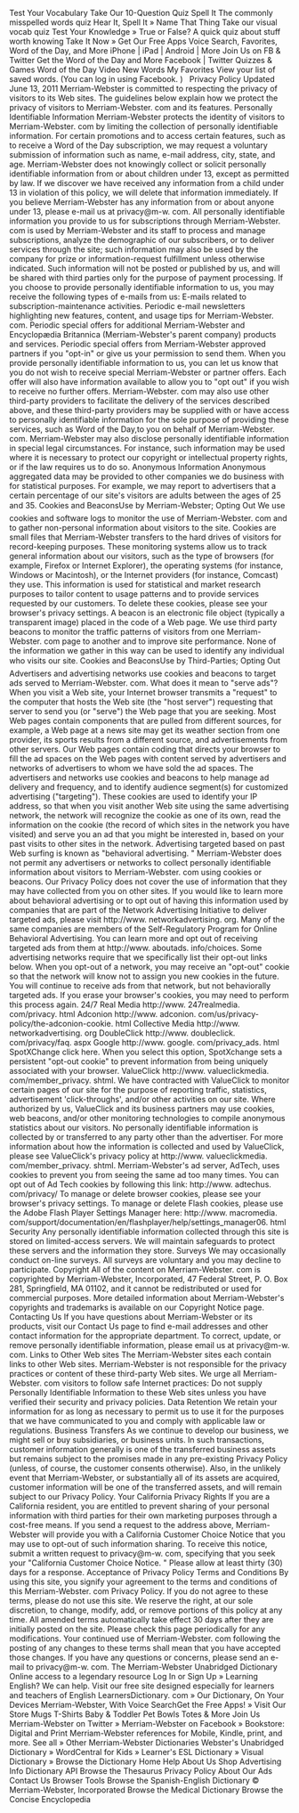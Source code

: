 Test Your Vocabulary Take Our 10-Question Quiz Spell It The commonly misspelled words quiz Hear It, Spell It » Name That Thing Take our visual vocab quiz Test Your Knowledge » True or False? A quick quiz about stuff worth knowing Take It Now » Get Our Free Apps Voice Search, Favorites, Word of the Day, and More iPhone | iPad | Android | More Join Us on FB & Twitter Get the Word of the Day and More Facebook | Twitter Quizzes & Games Word of the Day Video New Words My Favorites View your list of saved words. (You can log in using Facebook. )   Privacy Policy Updated June 13, 2011 Merriam-Webster is committed to respecting the privacy of visitors to its Web sites. The guidelines below explain how we protect the privacy of visitors to Merriam-Webster. com and its features. Personally Identifiable Information Merriam-Webster protects the identity of visitors to Merriam-Webster. com by limiting the collection of personally identifiable information. For certain promotions and to access certain features, such as to receive a Word of the Day subscription, we may request a voluntary submission of information such as name, e-mail address, city, state, and age. Merriam-Webster does not knowingly collect or solicit personally identifiable information from or about children under 13, except as permitted by law. If we discover we have received any information from a child under 13 in violation of this policy, we will delete that information immediately. If you believe Merriam-Webster has any information from or about anyone under 13, please e-mail us at privacy@m-w. com. All personally identifiable information you provide to us for subscriptions through Merriam-Webster. com is used by Merriam-Webster and its staff to process and manage subscriptions, analyze the demographic of our subscribers, or to deliver services through the site; such information may also be used by the company for prize or information-request fulfillment unless otherwise indicated. Such information will not be posted or published by us, and will be shared with third parties only for the purpose of payment processing. If you choose to provide personally identifiable information to us, you may receive the following types of e-mails from us: E-mails related to subscription-maintenance activities. Periodic e-mail newsletters highlighting new features, content, and usage tips for Merriam-Webster. com. Periodic special offers for additional Merriam-Webster and Encyclopædia Britannica (Merriam-Webster's parent company) products and services. Periodic special offers from Merriam-Webster approved partners if you "opt-in" or give us your permission to send them. When you provide personally identifiable information to us, you can let us know that you do not wish to receive special Merriam-Webster or partner offers. Each offer will also have information available to allow you to "opt out" if you wish to receive no further offers. Merriam-Webster. com may also use other third-party providers to facilitate the delivery of the services described above, and these third-party providers may be supplied with or have access to personally identifiable information for the sole purpose of providing these services, such as Word of the Day,to you on behalf of Merriam-Webster. com. Merriam-Webster may also disclose personally identifiable information in special legal circumstances. For instance, such information may be used where it is necessary to protect our copyright or intellectual property rights, or if the law requires us to do so. Anonymous Information Anonymous aggregated data may be provided to other companies we do business with for statistical purposes. For example, we may report to advertisers that a certain percentage of our site's visitors are adults between the ages of 25 and 35. Cookies and BeaconsUse by Merriam-Webster; Opting Out We use cookies and software logs to monitor the use of Merriam-Webster. com and to gather non-personal information about visitors to the site. Cookies are small files that Merriam-Webster transfers to the hard drives of visitors for record-keeping purposes. These monitoring systems allow us to track general information about our visitors, such as the type of browsers (for example, Firefox or Internet Explorer), the operating systems (for instance, Windows or Macintosh), or the Internet providers (for instance, Comcast) they use. This information is used for statistical and market research purposes to tailor content to usage patterns and to provide services requested by our customers. To delete these cookies, please see your browser's privacy settings. A beacon is an electronic file object (typically a transparent image) placed in the code of a Web page. We use third party beacons to monitor the traffic patterns of visitors from one Merriam-Webster. com page to another and to improve site performance. None of the information we gather in this way can be used to identify any individual who visits our site. Cookies and BeaconsUse by Third-Parties; Opting Out Advertisers and advertising networks use cookies and beacons to target ads served to Merriam-Webster. com. What does it mean to "serve ads"? When you visit a Web site, your Internet browser transmits a "request" to the computer that hosts the Web site (the "host server") requesting that server to send you (or "serve") the Web page that you are seeking. Most Web pages contain components that are pulled from different sources, for example, a Web page at a news site may get its weather section from one provider, its sports results from a different source, and advertisements from other servers. Our Web pages contain coding that directs your browser to fill the ad spaces on the Web pages with content served by advertisers and networks of advertisers to whom we have sold the ad spaces. The advertisers and networks use cookies and beacons to help manage ad delivery and frequency, and to identify audience segment(s) for customized advertising ("targeting"). These cookies are used to identify your IP address, so that when you visit another Web site using the same advertising network, the network will recognize the cookie as one of its own, read the information on the cookie (the record of which sites in the network you have visited) and serve you an ad that you might be interested in, based on your past visits to other sites in the network. Advertising targeted based on past Web surfing is known as "behavioral advertising. " Merriam-Webster does not permit any advertisers or networks to collect personally identifiable information about visitors to Merriam-Webster. com using cookies or beacons. Our Privacy Policy does not cover the use of information that they may have collected from you on other sites. If you would like to learn more about behavioral advertising or to opt out of having this information used by companies that are part of the Network Advertising Initiative to deliver targeted ads, please visit http://www. networkadvertising. org. Many of the same companies are members of the Self-Regulatory Program for Online Behavioral Advertising. You can learn more and opt out of receiving targeted ads from them at http://www. aboutads. info/choices. Some advertising networks require that we specifically list their opt-out links below. When you opt-out of a network, you may receive an "opt-out" cookie so that the network will know not to assign you new cookies in the future. You will continue to receive ads from that network, but not behaviorally targeted ads. If you erase your browser's cookies, you may need to perform this process again. 24/7 Real Media http://www. 247realmedia. com/privacy. html Adconion http://www. adconion. com/us/privacy-policy/the-adconion-cookie. html Collective Media http://www. networkadvertising. org DoubleClick http://www. doubleclick. com/privacy/faq. aspx Google http://www. google. com/privacy\_ads. html SpotXChange click here. When you select this option, SpotXchange sets a persistent "opt-out cookie" to prevent information from being uniquely associated with your browser. ValueClick http://www. valueclickmedia. com/member\_privacy. shtml. We have contracted with ValueClick to monitor certain pages of our site for the purpose of reporting traffic, statistics, advertisement 'click-throughs', and/or other activities on our site. Where authorized by us, ValueClick and its business partners may use cookies, web beacons, and/or other monitoring technologies to compile anonymous statistics about our visitors. No personally identifiable information is collected by or transferred to any party other than the advertiser. For more information about how the information is collected and used by ValueClick, please see ValueClick's privacy policy at http://www. valueclickmedia. com/member\_privacy. shtml. Merriam-Webster's ad server, AdTech, uses cookies to prevent you from seeing the same ad too many times. You can opt out of Ad Tech cookies by following this link: http://www. adtechus. com/privacy/ To manage or delete browser cookies, please see your browser's privacy settings. To manage or delete Flash cookies, please use the Adobe Flash Player Settings Manager here: http://www. macromedia. com/support/documentation/en/flashplayer/help/settings\_manager06. html Security Any personally identifiable information collected through this site is stored on limited-access servers. We will maintain safeguards to protect these servers and the information they store. Surveys We may occasionally conduct on-line surveys. All surveys are voluntary and you may decline to participate. Copyright All of the content on Merriam-Webster. com is copyrighted by Merriam-Webster, Incorporated, 47 Federal Street, P. O. Box 281, Springfield, MA 01102, and it cannot be redistributed or used for commercial purposes. More detailed information about Merriam-Webster's copyrights and trademarks is available on our Copyright Notice page. Contacting Us If you have questions about Merriam-Webster or its products, visit our Contact Us page to find e-mail addresses and other contact information for the appropriate department. To correct, update, or remove personally identifiable information, please email us at privacy@m-w. com. Links to Other Web sites The Merriam-Webster sites each contain links to other Web sites. Merriam-Webster is not responsible for the privacy practices or content of these third-party Web sites. We urge all Merriam-Webster. com visitors to follow safe Internet practices: Do not supply Personally Identifiable Information to these Web sites unless you have verified their security and privacy policies. Data Retention We retain your information for as long as necessary to permit us to use it for the purposes that we have communicated to you and comply with applicable law or regulations. Business Transfers As we continue to develop our business, we might sell or buy subsidiaries, or business units. In such transactions, customer information generally is one of the transferred business assets but remains subject to the promises made in any pre-existing Privacy Policy (unless, of course, the customer consents otherwise). Also, in the unlikely event that Merriam-Webster, or substantially all of its assets are acquired, customer information will be one of the transferred assets, and will remain subject to our Privacy Policy. Your California Privacy Rights If you are a California resident, you are entitled to prevent sharing of your personal information with third parties for their own marketing purposes through a cost-free means. If you send a request to the address above, Merriam-Webster will provide you with a California Customer Choice Notice that you may use to opt-out of such information sharing. To receive this notice, submit a written request to privacy@m-w. com, specifying that you seek your "California Customer Choice Notice. " Please allow at least thirty (30) days for a response. Acceptance of Privacy Policy Terms and Conditions By using this site, you signify your agreement to the terms and conditions of this Merriam-Webster. com Privacy Policy. If you do not agree to these terms, please do not use this site. We reserve the right, at our sole discretion, to change, modify, add, or remove portions of this policy at any time. All amended terms automatically take effect 30 days after they are initially posted on the site. Please check this page periodically for any modifications. Your continued use of Merriam-Webster. com following the posting of any changes to these terms shall mean that you have accepted those changes. If you have any questions or concerns, please send an e-mail to privacy@m-w. com. The Merriam-Webster Unabridged Dictionary Online access to a legendary resource Log In or Sign Up » Learning English? We can help. Visit our free site designed especially for learners and teachers of English LearnersDictionary. com » Our Dictionary, On Your Devices Merriam-Webster, With Voice SearchGet the Free Apps! » Visit Our Store Mugs T-Shirts Baby & Toddler Pet Bowls Totes & More Join Us Merriam-Webster on Twitter » Merriam-Webster on Facebook » Bookstore: Digital and Print Merriam-Webster references for Mobile, Kindle, print, and more. See all » Other Merriam-Webster Dictionaries Webster's Unabridged Dictionary » WordCentral for Kids » Learner's ESL Dictionary » Visual Dictionary » Browse the Dictionary Home Help About Us Shop Advertising Info Dictionary API Browse the Thesaurus Privacy Policy About Our Ads Contact Us Browser Tools Browse the Spanish-English Dictionary © Merriam-Webster, Incorporated Browse the Medical Dictionary Browse the Concise Encyclopedia